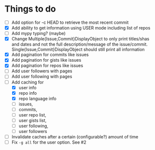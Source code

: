 # Things to do
- [ ] Add option for -c HEAD to retrieve the most recent commit
- [x] Add ability to get information using USER mode including list of repos
- [ ] Add mypy typing? (maybe)
- [x] Change Multiple{Issue,Commit}DisplayObject to only print titles/shas and dates and not the full description/message of the issue/commit. Single{Issue,Commit}DisplayObject should still print all information
- [x] Add pagination for commits like issues
- [x] Add pagination for gists like issues
- [x] Add pagination for repos like issues
- [ ] Add user followers with pages
- [ ] Add user following with pages
- [ ] Add caching for
  - [x]  user info
  - [x]  repo info
  - [x]  repo language info
  - [ ]  issues,
  - [ ]  commits,
  - [ ]  user repo list,
  - [ ]  user gists list,
  - [ ]  user following,
  - [ ]  user followers
- [ ]  Invalidate caches after a certain (configurable?) amount of time
- [ ]  Fix `-g all` for the user option. See #2

